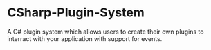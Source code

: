 # CSharp-Plugin-System
A C# plugin system which allows users to create their own plugins to interract with your application with support for events.
